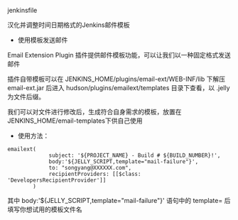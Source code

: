 
jenkinsfile

汉化并调整时间日期格式的Jenkins邮件模板


- 使用模板发送邮件

Email Extension Plugin 插件提供邮件模板功能，可以让我们以一种固定格式发送邮件

插件自带模板可以在 JENKINS_HOME/plugins/email-ext/WEB-INF/lib 下解压 email-ext.jar 后进入 hudson/plugins/emailext/templates 目录下查看，以 .jelly 为文件后缀。

我们可以对文件进行修改后，生成符合自身需求的模板，放置在 JENKINS_HOME/email-templates下供自己使用

- 使用方法：

<pre><code>emailext(
             subject: '${PROJECT_NAME} - Build # ${BUILD_NUMBER}!',
             body:'${JELLY_SCRIPT,template="mail-failure"}',
             to: "songyang@XXXXXX.com",
             recipientProviders: [[$class: 'DevelopersRecipientProvider']]
        )</code></pre>
其中 body:'${JELLY_SCRIPT,template="mail-failure"}' 语句中的 template= 后填写你想试用的模板文件名
